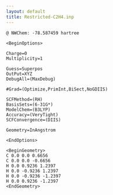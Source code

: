 ```yaml
---
layout: default
title: Restricted-C2H4.inp
---
```


    @ NWChem: -78.587459 hartree

    <BeginOptions>

    Charge=0
    Multiplicity=1

    Guess=Superpos
    OutPut=XYZ
    DebugAll=(MaxDebug)

    #Grad=(Optimize,PrimInt,BiSect,NoGDIIS)

    SCFMethod=(RH)
    BasisSets=(6-31G*)
    ModelChem=(B3LYP)
    Accuracy=(VeryTight)
    SCFConvergence=(DIIS)

    Geometry=InAngstrom

    <EndOptions>

    <BeginGeometry>
    C 0.0 0.0 0.6656
    C 0.0 0.0 -0.6656
    H 0.0 0.9236 1.2397
    H 0.0 -0.9236 1.2397
    H 0.0 -0.9236 -1.2397
    H 0.0 0.9236 -1.2397
    <EndGeometry>
